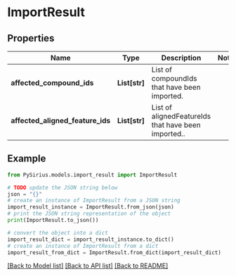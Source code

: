 # ImportResult


## Properties

Name | Type | Description | Notes
------------ | ------------- | ------------- | -------------
**affected_compound_ids** | **List[str]** | List of compoundIds that have been imported. | 
**affected_aligned_feature_ids** | **List[str]** | List of alignedFeatureIds that have been imported.. | 

## Example

```python
from PySirius.models.import_result import ImportResult

# TODO update the JSON string below
json = "{}"
# create an instance of ImportResult from a JSON string
import_result_instance = ImportResult.from_json(json)
# print the JSON string representation of the object
print(ImportResult.to_json())

# convert the object into a dict
import_result_dict = import_result_instance.to_dict()
# create an instance of ImportResult from a dict
import_result_from_dict = ImportResult.from_dict(import_result_dict)
```
[[Back to Model list]](../README.md#documentation-for-models) [[Back to API list]](../README.md#documentation-for-api-endpoints) [[Back to README]](../README.md)


